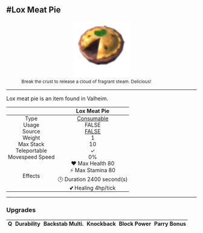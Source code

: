 <meta property="og:title" content="Lox Meat Pie - MoreValheim" /><meta property="og:type" content="website" /><meta property="og:image" content="/assets/lox_meat_pie.png" /><meta property="og:description" content="Lox Meat Pie is an item found in Valheim." /><meta name="theme-color" content="#546D78"><meta name="twitter:card" content="summary_large_image">
#Lox Meat Pie
-------------
<style>img {width:20px;}.tb {width:150px;display: block;margin-left: auto;margin-right: auto;}</style>

<style>.md-typeset table:not([class]) th:not([align]) {min-width:unset!important;}</style>
<style>td{padding:0em 0.3em!important;text-align:center!important;border-left:.05rem solid var(--md-default-fg-color--lightest)}</style>

<style>th{padding:0.1em 0.3em!important;text-align:center!important;font-weight:bold}</style>

<style>pre{text-align:right!important}</style>
<style>table tr td:first-child {border-left: 0;};</style>

<figure><img src="/assets/lox_meat_pie.png" class="tb" /><figcaption><small>Break the crust to release a cloud of fragrant steam. Delicious!</small></figcaption></figure>

-------------

Lox meat pie is an item found in Valheim.

|        | Lox Meat Pie              |
| ----------- | ------------------------------------ |
| Type | [Consumable](../../types/consumable)
| Usage | FALSE<br>
| Source | [FALSE](../../items/false)
| Weight | 1 |
| Max Stack | 10 |
| Teleportable | ✓
| Movespeed Speed | 0%
| Effects | ❤️ Max Health 80<br>⚡ Max Stamina 80<br>🕒 Duration 2400 second(s) <br>💕 Healing 4hp/tick <br>

-------------

### Upgrades
| Q | Durability | Backstab Multi. | Knockback | Block Power | Parry Bonus
| - | - | - | - | - | - 
